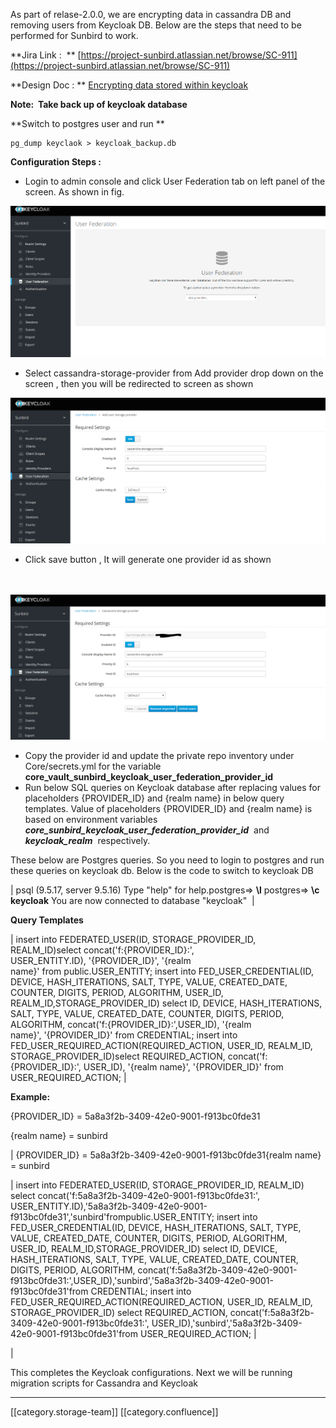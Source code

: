 As part of relase-2.0.0, we are encrypting data in cassandra DB and removing users from Keycloak DB. Below are the steps that need to be performed for Sunbird to work.

 **Jira Link :  ** [https://project-sunbird.atlassian.net/browse/SC-911](https://project-sunbird.atlassian.net/browse/SC-911)

 **Design Doc : ** [Encrypting data stored within keycloak](https://project-sunbird.atlassian.net/wiki/spaces/SBDES/pages/1014988860/Encrypting+data+stored+within+keycloak)

 **Note:  Take back up of keycloak database** 

 **Switch to postgres user and run ** 


```
pg_dump keyclaok > keycloak_backup.db
```


 **Configuration Steps :** 


* Login to admin console and click User Federation tab on left panel of the screen. As shown in fig.

![](images/storage/image2019-3-29_13-4-51.png)


* Select cassandra-storage-provider from Add provider drop down on the screen , then you will be redirected to screen as shown 

![](images/storage/image2019-3-29_13-7-16.png)


* Click save button , It will generate one provider id as shown                                                                                                             

 ![](images/storage/image2019-3-29_13-10-57.png)


* Copy the provider id and update the private repo inventory under Core/secrets.yml for the variable  **core_vault_sunbird_keycloak_user_federation_provider_id** 
* Run below SQL queries on Keycloak database after replacing values for placeholders {PROVIDER_ID} and {realm name} in below query templates. Value of placeholders {PROVIDER_ID} and {realm name} is based on environment variables  **_core_sunbird_keycloak_user_federation_provider_id_**  and  **_keycloak_realm_**  respectively.



These below are Postgres queries. So you need to login to postgres and run these queries on keycloak db. Below is the code to switch to keycloak DB



| psql (9.5.17, server 9.5.16) Type "help" for help.postgres=>  **\l** postgres=>  **\c keycloak**  You are now connected to database "keycloak"  | 

 **Query Templates**                 





| insert into FEDERATED_USER(ID, STORAGE_PROVIDER_ID, REALM_ID)select concat('f:{PROVIDER_ID}:', USER_ENTITY.ID), '{PROVIDER_ID}', '{realm name}' from public.USER_ENTITY; insert into FED_USER_CREDENTIAL(ID, DEVICE, HASH_ITERATIONS, SALT, TYPE, VALUE, CREATED_DATE, COUNTER, DIGITS, PERIOD, ALGORITHM, USER_ID,                  REALM_ID,STORAGE_PROVIDER_ID) select ID, DEVICE, HASH_ITERATIONS, SALT, TYPE, VALUE, CREATED_DATE, COUNTER, DIGITS, PERIOD, ALGORITHM, concat('f:{PROVIDER_ID}:',USER_ID), '{realm name}', '{PROVIDER_ID}' from CREDENTIAL; insert into FED_USER_REQUIRED_ACTION(REQUIRED_ACTION, USER_ID, REALM_ID, STORAGE_PROVIDER_ID)select REQUIRED_ACTION, concat('f:{PROVIDER_ID}:', USER_ID), '{realm name}', '{PROVIDER_ID}' from USER_REQUIRED_ACTION; | 



 **Example:** 

{PROVIDER_ID} = 5a8a3f2b-3409-42e0-9001-f913bc0fde31

{realm name} = sunbird





| {PROVIDER_ID} = 5a8a3f2b-3409-42e0-9001-f913bc0fde31{realm name} = sunbird



| insert into FEDERATED_USER(ID, STORAGE_PROVIDER_ID, REALM_ID) select concat('f:5a8a3f2b-3409-42e0-9001-f913bc0fde31:', USER_ENTITY.ID),'5a8a3f2b-3409-42e0-9001-f913bc0fde31','sunbird'frompublic.USER_ENTITY; insert into FED_USER_CREDENTIAL(ID, DEVICE, HASH_ITERATIONS, SALT, TYPE, VALUE, CREATED_DATE, COUNTER, DIGITS, PERIOD, ALGORITHM, USER_ID, REALM_ID,STORAGE_PROVIDER_ID) select ID, DEVICE, HASH_ITERATIONS, SALT, TYPE, VALUE, CREATED_DATE, COUNTER, DIGITS, PERIOD, ALGORITHM, concat('f:5a8a3f2b-3409-42e0-9001-f913bc0fde31:',USER_ID),'sunbird','5a8a3f2b-3409-42e0-9001-f913bc0fde31'from CREDENTIAL; insert into FED_USER_REQUIRED_ACTION(REQUIRED_ACTION, USER_ID, REALM_ID, STORAGE_PROVIDER_ID) select REQUIRED_ACTION, concat('f:5a8a3f2b-3409-42e0-9001-f913bc0fde31:', USER_ID),'sunbird','5a8a3f2b-3409-42e0-9001-f913bc0fde31'from USER_REQUIRED_ACTION; | 



 | 



This completes the Keycloak configurations. Next we will be running migration scripts for Cassandra and Keycloak





*****

[[category.storage-team]] 
[[category.confluence]] 

